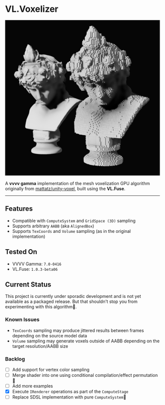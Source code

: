 # VL.Voxelizer

![Basic Demo](assets/media/basic-demo.png)

A **vvvv gamma** implementation of the mesh voxelization GPU algorithm originally from [mattatz/unity-voxel](https://github.com/mattatz/unity-voxel/tree/master), built using the **VL.Fuse**.

---

## Features

- Compatible with `ComputeSystem` and `GridSpace (3D)` sampling
- Supports arbitrary `AABB` (aka `AlignedBox`)
- Supports `TexCoords` and `Volume` sampling (as in the original implementation)

## Tested On
- VVVV Gamma: `7.0-0416`
- VL.Fuse: `1.0.3-beta06`

## Current Status

This project is currently under sporadic development and is not yet available as a packaged release. But that shouldn't stop you from experimenting with this algorithm🧪.

### Known Issues

- `TexCoords` sampling may produce jittered results between frames depending on the source model data
- `Volume` sampling may generate voxels outside of AABB depending on the target resolution/AABB size

### Backlog

- [ ] Add support for vertex color sampling
- [ ] Merge shader into one using conditional compilation/effect permutation🤔
- [ ] Add more examples
- [x] Execute `IRenderer` operations as part of the `ComputeStage`
- [ ] Replace SDSL implementation with pure `ComputeSystem`🗻
